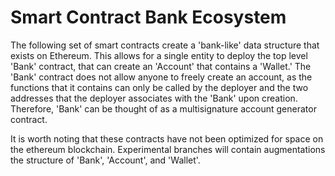 # Smart Contract Bank Ecosystem
The following set of smart contracts create a 'bank-like' data structure that exists on Ethereum. This allows for a single entity to deploy the top level 'Bank' contract, that can create an 'Account' that contains a 'Wallet.' The 'Bank' contract does not allow anyone to freely create an account, as the functions that it contains can only be called by the deployer and the two addresses that the deployer associates with the 'Bank' upon creation. Therefore, 'Bank' can be thought of as a multisignature account generator contract. 

It is worth noting that these contracts have not been optimized for space on the ethereum blockchain. Experimental branches will contain augmentations the structure of 'Bank', 'Account', and 'Wallet'.